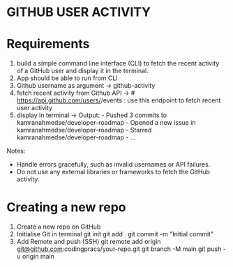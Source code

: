 # GITHUB USER ACTIVITY 

# Requirements
1. build a simple command line interface (CLI) to fetch the recent activity of a GitHub user and display it in the terminal.
2. App should be able to run from CLI
3. Github username as argument
    -> github-activity <username>
4. fetch recent activity from Github API
    -> # https://api.github.com/users/<username>/events : use this endpoint to fetch recent user activity
5. display in terminal
    -> Output:
        - Pushed 3 commits to kamranahmedse/developer-roadmap
        - Opened a new issue in kamranahmedse/developer-roadmap
        - Starred kamranahmedse/developer-roadmap
        - ...


Notes:
- Handle errors gracefully, such as invalid usernames or API failures.
- Do not use any external libraries or frameworks to fetch the GitHub activity.


# Creating a new repo
1. Create a new repo on GitHub
2. Initialise Git in terminal
    git init
    git add .
    git commit -m "Initial commit"
3. Add Remote and push (SSH)
    git remote add origin git@github.com:codingpracs/your-repo.git
    git branch -M main
    git push -u origin main